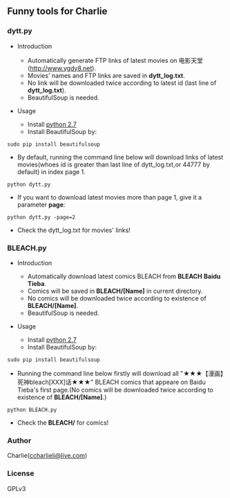 Funny tools for Charlie
-----------------

###  dytt.py 

- Introduction
   - Automatically generate FTP links of latest movies on 电影天堂(http://www.ygdy8.net).
   - Movies' names and FTP links are saved in __dytt_log.txt__.
   - No link will be downloaded twice according to latest id (last line of __dytt_log.txt__).
   - BeautifulSoup is needed.

- Usage

   - Install [python 2.7](https://www.python.org/downloads/)
   - Install BeautifulSoup by:

```shell
sudo pip install beautifulsoup
```

   - By default, running the command line below will download links of latest movies(whoes id is greater than last line of dytt_log.txt,or 44777 by default) in index page 1.

```shell
python dytt.py
```

   - If you want to download latest movies more than page 1, give it a parameter __page__:

```shell
python dytt.py -page=2
```

   - Check the dytt_log.txt for movies' links!
   

### BLEACH.py 

- Introduction
   - Automatically download latest comics BLEACH from __BLEACH__ __Baidu__ __Tieba__.
   - Comics will be saved in __BLEACH/[Name]__ in current directory.
   - No comics will be downloaded twice according to existence of __BLEACH/[Name]__.
   - BeautifulSoup is needed.

- Usage

   - Install [python 2.7](https://www.python.org/downloads/)
   - Install BeautifulSoup by:

```shell
sudo pip install beautifulsoup
```

   - Running the command line below firstly will download all "★★★【漫画】死神bleach[XXX]话★★★" BLEACH comics that appeare on Baidu Tieba's first page.(No comics will be downloaded twice according to existence of __BLEACH/[Name]__.)

```shell
python BLEACH.py 
```

   - Check the __BLEACH/__ for comics!


### Author

Charlie(ccharlieli@live.com) 

### License

GPLv3

